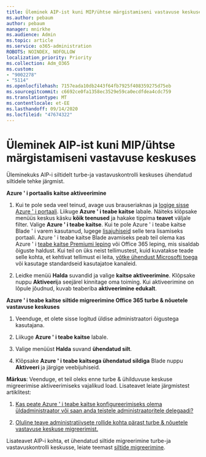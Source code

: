 ```yaml
---
title: Üleminek AIP-ist kuni MIP/ühtse märgistamiseni vastavuse keskuses
ms.author: pebaum
author: pebaum
manager: mnirkhe
ms.audience: Admin
ms.topic: article
ms.service: o365-administration
ROBOTS: NOINDEX, NOFOLLOW
localization_priority: Priority
ms.collection: Adm_O365
ms.custom:
- "9002278"
- "5114"
ms.openlocfilehash: 7157eada10db2443f64fb7925f408359275d75eb
ms.sourcegitcommit: c6692ce0fa1358ec3529e59ca0ecdfdea4cdc759
ms.translationtype: MT
ms.contentlocale: et-EE
ms.lasthandoff: 09/14/2020
ms.locfileid: "47674322"
---
```

# <a name="migration-from-aip-to-mipunified-labeling-in-the-compliance-center"></a>Üleminek AIP-ist kuni MIP/ühtse märgistamiseni vastavuse keskuses

Üleminekuks AIP-i siltidelt turbe-ja vastavuskontrolli keskuses ühendatud siltidele tehke järgmist.

**Azure ' i portaalis kaitse aktiveerimine**

1. Kui te pole seda veel teinud, avage uus brauseriaknas ja [logige sisse Azure ' i portaali](https://docs.microsoft.com/azure/information-protection/deploy-use/configure-policy#signing-in-to-the-azure-portal). Liikuge **Azure ' i teabe kaitse** labale. Näiteks klõpsake menüüs keskus käsku **kõik teenused** ja hakake tippima **teavet** väljale filter. Valige **Azure ' i teabe kaitse**. Kui te pole Azure ' i teabe kaitse Blade ' i varem kasutanud, lugege [lisajuhiseid](https://docs.microsoft.com/azure/information-protection/deploy-use/configure-policy#to-access-the-azure-information-protection-blade-for-the-first-time) selle tera lisamiseks portaali. Azure ' i teabe kaitse Blade avamiseks peab teil olema kas Azure ' i [teabe kaitse Premiumi leping](https://www.microsoft.com/cloud-platform/azure-information-protection-pricing) või Office 365 leping, mis sisaldab õiguste haldust. Kui teil on üks neist tellimustest, kuid kuvatakse teade selle kohta, et kehtivat tellimust ei leita, [võtke ühendust Microsofti toega](https://docs.microsoft.com/azure/information-protection/get-started/information-support#to-contact-microsoft-support) või kasutage standardseid kasutajatoe kanaleid.

2. Leidke menüü **Halda** suvandid ja valige **kaitse aktiveerimine**. Klõpsake nuppu **Aktiveeri**ja seejärel kinnitage oma toiming. Kui aktiveerimine on lõpule jõudnud, kuvab teaberiba **aktiveerimine edukalt**.

**Azure ' i teabe kaitse siltide migreerimine Office 365 turbe & nõuetele vastavuse keskuses**

1. Veenduge, et olete sisse logitud üldise administraatori õigustega kasutajana.

2. Liikuge **Azure ' i teabe kaitse** labale.

3. Valige menüüst **Halda** suvand **ühendatud silt**.

4. Klõpsake **Azure ' i teabe kaitsega ühendatud sildiga** Blade nuppu **Aktiveeri** ja järgige veebijuhiseid.

**Märkus**: Veenduge, et teil oleks enne turbe & ühilduvuse keskuse migreerimise aktiveerimiseks vajalikud load. Lisateavet leiate järgmistest artiklitest:

1. [Kas peate Azure ' i teabe kaitse konfigureerimiseks olema üldadministraator või saan anda teistele administraatoritele delegaadi?](https://docs.microsoft.com/azure/information-protection/faqs#do-you-need-to-be-a-global-admin-to-configure-azure-information-protection-or-can-i-delegate-to-other-administrators)

2. [Oluline teave administratiivsete rollide kohta pärast turbe & nõuetele vastavuse keskuse migreerimist.](https://docs.microsoft.com/azure/information-protection/configure-policy-migrate-labels#important-information-about-administrative-roles)

Lisateavet AIP-i kohta, et ühendatud siltide migreerimine turbe-ja vastavuskontrolli keskusse, leiate teemast [siltide migreerimine](https://docs.microsoft.com/azure/information-protection/configure-policy-migrate-labels).

